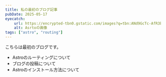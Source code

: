 ```yaml
---
title: 私の最初のブログ記事
pubDate: 2025-05-17
eyecatch:
    url: https://encrypted-tbn0.gstatic.com/images?q=tbn:ANd9GcTc-AfR3bQqrlxpDvE5uPvPPxtANZlIEGwx8Q&s
    alt: Asrtoの画像
tags: ["astro", "routing"]
---
```

こちらは最初のブログです。
- Astroのルーティングについて
- ブログの投稿について
- Astroのインストール方法について